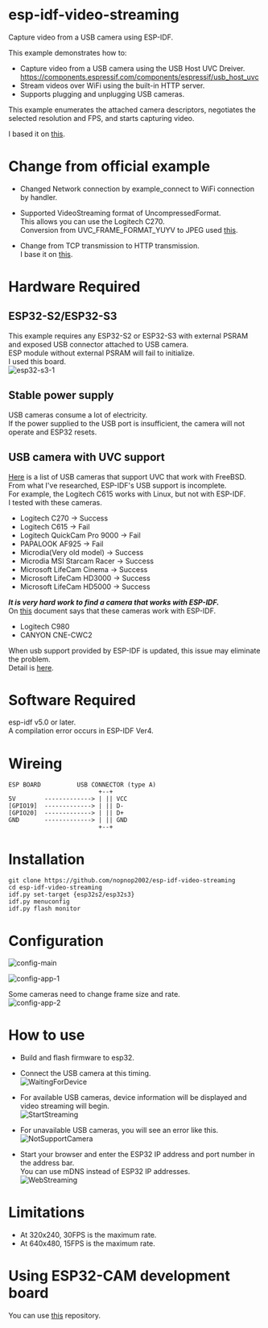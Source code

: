 # esp-idf-video-streaming
Capture video from a USB camera using ESP-IDF.   

This example demonstrates how to:   
- Capture video from a USB camera using the USB Host UVC Dreiver.
 https://components.espressif.com/components/espressif/usb_host_uvc   
- Stream videos over WiFi using the built-in HTTP server.   
- Supports plugging and unplugging USB cameras.   

This example enumerates the attached camera descriptors, negotiates the selected resolution and FPS, and starts capturing video.   

I based it on [this](https://github.com/espressif/esp-idf/tree/master/examples/peripherals/usb/host/uvc).   


# Change from official example

- Changed Network connection by example_connect to WiFi connection by handler.   

- Supported VideoStreaming format of UncompressedFormat.   
 This allows you can use the Logitech C270.   
 Conversion from UVC_FRAME_FORMAT_YUYV to JPEG used [this](https://github.com/espressif/esp32-camera/blob/master/conversions/to_jpg.cpp).   

- Change from TCP transmission to HTTP transmission.   
 I base it on [this](https://github.com/espressif/esp-iot-solution/tree/master/examples/camera/video_stream_server).   

# Hardware Required

## ESP32-S2/ESP32-S3
This example requires any ESP32-S2 or ESP32-S3 with external PSRAM and exposed USB connector attached to USB camera.   
ESP module without external PSRAM will fail to initialize.   
I used this board.   
![esp32-s3-1](https://user-images.githubusercontent.com/6020549/193182915-ac4dbd55-b3ee-4327-b64d-d055e3774b7d.JPG)

## Stable power supply
USB cameras consume a lot of electricity.   
If the power supplied to the USB port is insufficient, the camera will not operate and ESP32 resets.  

## USB camera with UVC support
[Here](https://www.freebsd.org/cgi/man.cgi?query=uvc&sektion=4&manpath=freebsd-release-ports) is a list of USB cameras that support UVC that work with FreeBSD.   
From what I've researched, ESP-IDF's USB support is incomplete.   
For example, the Logitech C615 works with Linux, but not with ESP-IDF.   
I tested with these cameras.   
- Logitech C270 -> Success   
- Logitech C615 -> Fail  
- Logitech QuickCam Pro 9000 -> Fail   
- PAPALOOK AF925 -> Fail   
- Microdia(Very old model) -> Success   
- Microdia MSI Starcam Racer -> Success   
- Microsoft LifeCam Cinema -> Success   
- Microsoft LifeCam HD3000 -> Success   
- Microsoft LifeCam HD5000 -> Success   

___It is very hard work to find a camera that works with ESP-IDF.___   
On [this](https://components.espressif.com/components/espressif/usb_host_uvc) document says that these cameras work with ESP-IDF.   
- Logitech C980
- CANYON CNE-CWC2

When usb support provided by ESP-IDF is updated, this issue may eliminate the problem.   
Detail is [here](https://github.com/nopnop2002/esp-idf-video-streaming/issues).   

# Software Required
esp-idf v5.0 or later.   
A compilation error occurs in ESP-IDF Ver4.   

# Wireing   
```
ESP BOARD          USB CONNECTOR (type A)
                         +--+
5V        -------------> | || VCC
[GPIO19]  -------------> | || D-
[GPIO20]  -------------> | || D+
GND       -------------> | || GND
                         +--+
```


# Installation
```
git clone https://github.com/nopnop2002/esp-idf-video-streaming
cd esp-idf-video-streaming
idf.py set-target {esp32s2/esp32s3}
idf.py menuconfig
idf.py flash monitor
```

# Configuration

![config-main](https://user-images.githubusercontent.com/6020549/193183008-7114e7d5-672b-4e51-9afd-84af7e5b7aa1.jpg)

![config-app-1](https://user-images.githubusercontent.com/6020549/194474315-7cdc917a-ba5b-47d8-a0a0-673f3a51644f.jpg)

Some cameras need to change frame size and rate.   
![config-app-2](https://user-images.githubusercontent.com/6020549/194474320-f08c9f96-81e5-4423-9b1e-a568ec1fe34e.jpg)


# How to use

- Build and flash firmware to esp32.

- Connect the USB camera at this timing.   
![WaitingForDevice](https://user-images.githubusercontent.com/6020549/193183218-1a2100c8-7b51-444d-953e-cf7b8acd3313.jpg)

- For available USB cameras, device information will be displayed and video streaming will begin.   
![StartStreaming](https://user-images.githubusercontent.com/6020549/193183252-fa3473ef-b0b4-4639-b01f-e7ce8f497583.jpg)

- For unavailable USB cameras, you will see an error like this.   
![NotSupportCamera](https://user-images.githubusercontent.com/6020549/193183435-e35e03e4-e5f7-4efd-bfbf-87e2afde3b6f.jpg)

- Start your browser and enter the ESP32 IP address and port number in the address bar.   
You can use mDNS instead of ESP32 IP addresses.   
![WebStreaming](https://user-images.githubusercontent.com/6020549/193183519-04e5f68d-20bf-4f82-8455-a857190ccd1b.jpg)

# Limitations
- At 320x240, 30FPS is the maximum rate.
- At 640x480, 15FPS is the maximum rate.


# Using ESP32-CAM development board
You can use [this](https://github.com/espressif/esp-iot-solution/tree/master/examples/camera/video_stream_server) repository.

